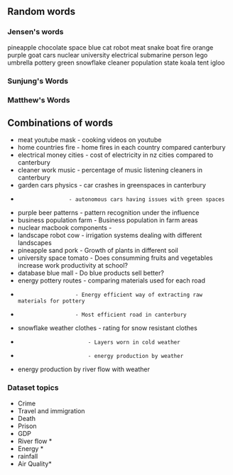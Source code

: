## Random words
### Jensen's words  
pineapple 
chocolate
space
blue
cat
robot
meat
snake
boat
fire
orange
purple
goat
cars
nuclear
university
electrical
submarine
person
lego
umbrella
pottery
green
snowflake
cleaner
population
state
koala
tent
igloo

### Sunjung's Words 

### Matthew's Words  


## Combinations of words
- meat youtube mask - cooking videos on youtube 
- home countries fire - home fires in each country compared canterbury
- electrical money cities - cost of electricity in nz cities compared to canterbury
- cleaner work music - percentage of music listening cleaners in canterbury
- garden cars physics - car crashes in greenspaces in canterbury
-                     - autonomous cars having issues with green spaces 
- purple beer patterns - pattern recognition under the influence
- business population farm - Business population in farm areas
- nuclear macbook components - 
- landscape robot cow - irrigation systems dealing with different landscapes
- pineapple sand pork - Growth of plants in different soil
- university space tomato - Does consumming fruits and vegetables increase work productivity at school?
- database blue mall - Do blue products sell better?
- energy pottery routes - comparing materials used for each road
-                       - Energy efficient way of extracting raw materials for pottery
-                       - Most efficient road in canterbury
- snowflake weather clothes - rating for snow resistant clothes
-                           - Layers worn in cold weather
-                           - energy production by weather
- energy production by river flow with weather


### Dataset topics
- Crime
- Travel and immigration
- Death
- Prison
- GDP
- River flow *
- Energy *
- rainfall
- Air Quality*

